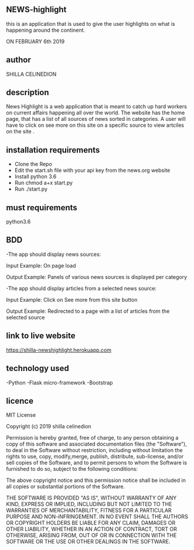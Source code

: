 ## NEWS-highlight

this is an application that is used to give the user highlights on what is happening around the continent.

ON FEBRUARY 6th 2019

## author
 SHILLA CELINEDION

## description

News Highlight is a web application that is meant to catch up hard workers on current affairs happening all over the world. The website has the home page, that has a list of all sources of news sorted in categories. A user will have to click on see more on this site on a specific source to view artciles on the site .

## installation requirements

- Clone the Repo
- Edit the start.sh file with your api key from the news.org website
- Install python 3.6
- Run chmod a+x start.py
- Run ./start.py

## must requirements

python3.6

## BDD

-The app should display news sources:

Input Example: On page load

Output Example: Panels of various news sources is displayed per category

-The app should display articles from a selected news source:

Input Example: Click on See more from this site button

Output Example: Redirected to a page with a list of articles from the selected source

## link to live website

https://shilla-newshighlight.herokuapp.com

## technology used

-Python
-Flask micro-framework
-Bootstrap

## licence

MIT License

Copyright (c) 2019 shilla celinedion

Permission is hereby granted, free of charge, to any person obtaining a copy of this software and associated documentation files (the "Software"), to deal in the Software without restriction, including without limitation the rights to use, copy, modify,merge, publish, distribute, sub-license, and/or sell copies of the Software, and to permit persons to whom the Software is furnished to do so, subject to the following conditions:

The above copyright notice and this permission notice shall be included in all copies or substantial portions of the Software.

 THE SOFTWARE IS PROVIDED "AS IS", WITHOUT WARRANTY OF ANY KIND, EXPRESS OR IMPLIED, INCLUDING BUT NOT LIMITED TO THE WARRANTIES OF MERCHANTABILITY, FITNESS FOR A PARTICULAR PURPOSE AND NON-iNFRINGEMENT. IN NO EVENT SHALL THE AUTHORS OR COPYRIGHT HOLDERS BE LIABLE FOR ANY CLAIM, DAMAGES OR OTHER LIABILITY, WHETHER IN AN ACTION OF CONTRACT, TORT OR OTHERWISE, ARISING FROM, OUT OF OR IN CONNECTION WITH THE SOFTWARE OR THE USE OR OTHER DEALINGS IN THE SOFTWARE.
